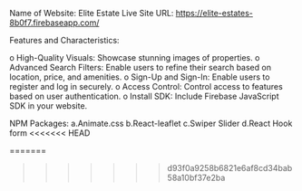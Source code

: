 Name of Website: Elite Estate
Live Site URL: https://elite-estates-8b0f7.firebaseapp.com/


Features and Characteristics:

o	High-Quality Visuals: Showcase stunning images of properties.
o	Advanced Search Filters: Enable users to refine their search based on location, price, and amenities.
o	Sign-Up and Sign-In: Enable users to register and log in securely.
o	Access Control: Control access to features based on user authentication.
o	Install SDK: Include Firebase JavaScript SDK in your website.

NPM Packages:
a.Animate.css
b.React-leaflet
c.Swiper Slider
d.React Hook form
<<<<<<< HEAD

=======
>>>>>>> d93f0a9258b6821e6af8cd34bab58a10bf37e2ba



